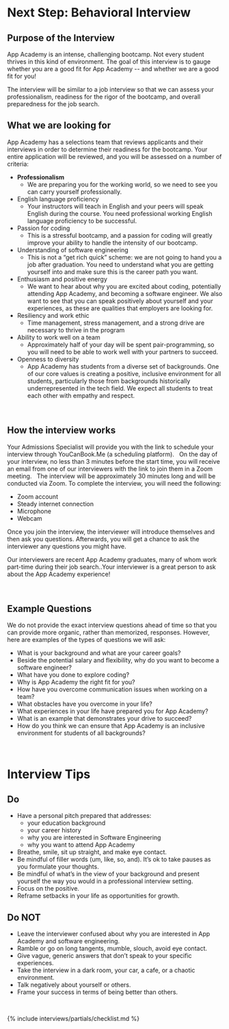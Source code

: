 # Next Step: Behavioral Interview

## Purpose of the Interview
App Academy is an intense, challenging bootcamp. Not every student thrives in this kind of environment. The goal of this interview is to gauge whether you are a good fit for App Academy -- and whether we are a good fit for you!

The interview will be similar to a job interview so that we can assess your professionalism, readiness for the rigor of the bootcamp, and overall preparedness for the job search.

## What we are looking for
App Academy has a selections team that reviews applicants and their interviews in order to determine their readiness for the bootcamp. Your entire application will be reviewed, and you will be assessed on a number of criteria:
* **Professionalism**
  * We are preparing you for the working world, so we need to see you can carry yourself professionally.
* English language proficiency
  * Your instructors will teach in English and your peers will speak English during the course. You need professional working English language proficiency to be successful.
* Passion for coding
  * This is a stressful bootcamp, and a passion for coding will greatly improve your ability to handle the intensity of our bootcamp.
* Understanding of software engineering
  * This is not a “get rich quick” scheme: we are not going to hand you a job after graduation. You need to understand what you are getting yourself into and make sure this is the career path you want.
* Enthusiasm and positive energy
  * We want to hear about why you are excited about coding, potentially attending App Academy, and becoming a software engineer. We also want to see that you can speak positively about yourself and your experiences, as these are qualities that employers are looking for.
* Resiliency and work ethic
  * Time management, stress management, and a strong drive are necessary to thrive in the program
* Ability to work well on a team
  * Approximately half of your day will be spent pair-programming, so you will need to be able to work well with your partners to succeed.
* Openness to diversity
  * App Academy has students from a diverse set of backgrounds. One of our core values is creating a positive, inclusive environment for all students, particularly those from backgrounds historically underrepresented in the tech field. We expect all students to treat each other with empathy and respect.

&nbsp;
## How the interview works
Your Admissions Specialist will provide you with the link to schedule your interview through YouCanBook.Me (a scheduling platform).
&nbsp;
On the day of your interview, no less than 3 minutes before the start time, you will receive an email from one of our interviewers with the link to join them in a Zoom meeting.
&nbsp;
The interview will be approximately 30 minutes long and will be conducted via Zoom. To complete the interview, you will need the following:
  * Zoom account
  * Steady internet connection
  * Microphone
  * Webcam

Once you join the interview, the interviewer will introduce themselves and then ask you questions. Afterwards, you will get a chance to ask the interviewer any questions you might have.

Our interviewers are recent App Academy graduates, many of whom work part-time during their job search..Your interviewer is a great person to ask about the App Academy experience!

&nbsp;
## Example Questions
We do not provide the exact interview questions ahead of time so that you can provide more organic, rather than memorized, responses. However, here are examples of the types of questions we will ask:
&nbsp;
* What is your background and what are your career goals?
* Beside the potential salary and flexibility, why do you want to become a software engineer?
* What have you done to explore coding?
* Why is App Academy the right fit for you?
* How have you overcome communication issues when working on a team?
* What obstacles have you overcome in your life?
* What experiences in your life have prepared you for App Academy?
* What is an example that demonstrates your drive to succeed?
* How do you think we can ensure that App Academy is an inclusive environment for students of all backgrounds?

&nbsp;
# Interview Tips

## **Do**
- Have a personal pitch prepared that addresses:
    * your education background
    * your career history
    * why you are interested in Software Engineering
    * why you want to attend App Academy
- Breathe, smile, sit up straight, and make eye contact.
- Be mindful of filler words (um, like, so, and). It’s ok to take pauses as you formulate your thoughts.
- Be mindful of what’s in the view of your background and present yourself the way you would in a professional interview setting.
- Focus on the positive.
- Reframe setbacks in your life as opportunities for growth.

## **Do NOT**
- Leave the interviewer confused about why you are interested in App Academy and software engineering.
- Ramble or go on long tangents, mumble, slouch, avoid eye contact.
- Give vague, generic answers that don’t speak to your specific experiences.
- Take the interview in a dark room, your car, a cafe, or a chaotic environment.
- Talk negatively about yourself or others.
- Frame your success in terms of being better than others.

&nbsp;
&nbsp;


{% include interviews/partials/checklist.md %}

[Zoom]: https://www.zoom.us
[aao]: https://open.appacademy.io/
[practice problems]: https://open.appacademy.io/learn/full-stack-online/intro-to-programming/map-by-name
